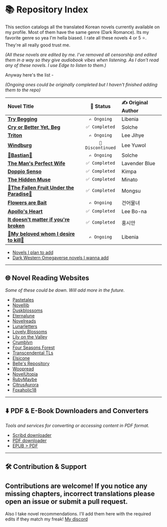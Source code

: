 # 📚 Repository Index

This section catalogs all the translated Korean novels currently available on my profile. Most of them have the same genre (Dark Romance). Its my favorite genre so yea I'm hella biased. I rate all these novels 4 or 5 ⭐. They're all really good trust me.

*(All these novels are edited by me. I've removed all censorship and edited them in a way so they give audiobook vibes when listening. As I don't read any of these novels. I use Edge to listen to them.)*

Anyway here's the list -

*(Ongoing ones could be originally completed but I haven't finished adding them to the repo)*

| Novel Title | 📝 Status | ✍️ Original Author |
|:---|:---:|:---|
| [**Try Begging**](https://github.com/rollins1338/TryBeggingWN) | `✍️ Ongoing` | Libenia |
| [**Cry or Better Yet, Beg**](https://github.com/rollins1338/CoBYB) | `✅ Completed` | Solche |
| [**Triton**](https://github.com/rollins1338/LNTriton) | `✍️ Ongoing` | Lee Jihye |
| [**Windburg**](https://github.com/rollins1338/WNWindburg) | `🚫Discontinued` | Lee Yuwol |
| [🌟**Bastian**🌟](https://github.com/rollins1338/LNBastian) | `✍️ Ongoing` | Solche |
| [**The Man's Perfect Wife**](https://github.com/rollins1338/TMPWlol) | `✅ Completed` | Lavender Blue |
| [**Doppio Senso**](https://github.com/rollins1338/DoppioSenso) | `✅ Completed` | Kimpa |
| [**The Hidden Muse**](https://github.com/rollins1338/OdalisqueHiddenMuse) | `✅ Completed` | Minato |
| [🌟**The Fallen Fruit Under the Paradise**🌟](https://github.com/rollins1338/The-Fallen-Fruit-under-the-paradise) | `✅ Completed` | Mongsu |
| [**Flowers are Bait**](https://github.com/rollins1338/FlowersAreBait) | `✍️ Ongoing` | 건어물녀 |
| [**Apollo's Heart**](https://github.com/rollins1338/ApollosHeart) | `✅ Completed` | Lee Bo-na |
| [**It doesn't matter if you're broken**](https://github.com/rollins1338/ItDoesntMatterIfYoureBroken) | `✅ Completed` | 홍시안 |
| [🌟**My beloved whom I desire to kill**🌟](https://github.com/rollins1338/MyBelovedWhom-I-DesireToKill) | `✍️ Ongoing` | Libenia |


- [Novels I plan to add](https://github.com/rollins1338/Novel-Lists-Utills/tree/man-cave)
- [Dark Western Omegaverse novels I wanna add](https://github.com/rollins1338/Western-omegaverse)
---

## 🌐 Novel Reading Websites

*Some of these could be down. Will add more in the future.*

- [Pastetales](https://pasteltales.com)
- [Novellib](https://novelib.com/)
- [Duskblossoms](https://duskblossoms.com)
- [Eternalune](https://eternalune.com)
- [Novelreads](https://www.novelreads.club)
- [Lunarletters](https://lunarletters.com)
- [Lovely Blossoms](https://lovelyblossoms.com/all-novels/)
- [Lily on the Valley](https://lilyonthevalley.com)
- [Crumblyn](https://crumblyn.com/)
- [Four Seasons Forest](https://fourseasonsforest.wordpress.com/)
- [Transcendental TLs](https://transcendentaltls.com/)
- [Elsicone](https://server.elscione.com/)
- [Belle's Repository](https://bellerepository.com/)
- [Woopread](https://woopread.com/)
- [NovelUtopia](https://novelutopia.site/)
- [RubyMaybe](https://rubymaybetranslations.com/)
- [CitrusAurora](https://citrusaurora.com/)
- [Foxaholic18](https://18.foxaholic.com/novel/)


---

## ⬇️ PDF & E-Book Downloaders and Converters

*Tools and services for converting or accessing content in PDF format.*

- [Scribd downloader](https://scribd.vdownloaders.com/)
- [PDF downloader](https://pdfdownloader.net)
- [EPUB > PDF](https://www.onlineconverter.com/epub-to-pdf)
---

## 🛠️ Contribution & Support

Contributions are welcome! If you notice any missing chapters, incorrect translations please open an issue or submit a pull request.
---
Also I take novel recommendations. I'll add them here with the required edits if they match my freak! 
[My discord](https://discord.com/users/694473068038455306)
